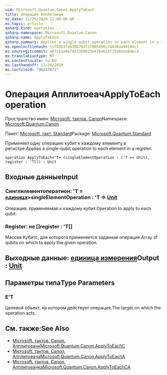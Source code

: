 ```yaml
---
uid: Microsoft.Quantum.Canon.ApplyToEach
title: Операция Апплитоеач
ms.date: 11/25/2020 12:00:00 AM
ms.topic: article
qsharp.kind: operation
qsharp.namespace: Microsoft.Quantum.Canon
qsharp.name: ApplyToEach
qsharp.summary: Applies a single-qubit operation to each element in a register.
ms.openlocfilehash: 11f9363feb38676df3f805496c74036aa96160c1
ms.sourcegitcommit: a87c1aa8e7453360025e47ba614f25b02ea84ec3
ms.translationtype: MT
ms.contentlocale: ru-RU
ms.lasthandoff: 11/26/2020
ms.locfileid: "96217872"
---
```

# <a name="applytoeach-operation"></a><span data-ttu-id="158fb-102">Операция Апплитоеач</span><span class="sxs-lookup"><span data-stu-id="158fb-102">ApplyToEach operation</span></span>

<span data-ttu-id="158fb-103">Пространство имен: [Microsoft. тактов. Canon](xref:Microsoft.Quantum.Canon)</span><span class="sxs-lookup"><span data-stu-id="158fb-103">Namespace: [Microsoft.Quantum.Canon](xref:Microsoft.Quantum.Canon)</span></span>

<span data-ttu-id="158fb-104">Пакет: [Microsoft. такт. Standard](https://nuget.org/packages/Microsoft.Quantum.Standard)</span><span class="sxs-lookup"><span data-stu-id="158fb-104">Package: [Microsoft.Quantum.Standard](https://nuget.org/packages/Microsoft.Quantum.Standard)</span></span>


<span data-ttu-id="158fb-105">Применяет одну операцию кубит к каждому элементу в регистре.</span><span class="sxs-lookup"><span data-stu-id="158fb-105">Applies a single-qubit operation to each element in a register.</span></span>

```qsharp
operation ApplyToEach<'T> (singleElementOperation : ('T => Unit), register : 'T[]) : Unit
```


## <a name="input"></a><span data-ttu-id="158fb-106">Входные данные</span><span class="sxs-lookup"><span data-stu-id="158fb-106">Input</span></span>

### <a name="singleelementoperation--t--unit"></a><span data-ttu-id="158fb-107">Синглилементоператион: 'T = [единица](xref:microsoft.quantum.lang-ref.unit)></span><span class="sxs-lookup"><span data-stu-id="158fb-107">singleElementOperation : 'T => [Unit](xref:microsoft.quantum.lang-ref.unit)</span></span> 

<span data-ttu-id="158fb-108">Операция, применяемая к каждому кубит.</span><span class="sxs-lookup"><span data-stu-id="158fb-108">Operation to apply to each qubit.</span></span>


### <a name="register--t"></a><span data-ttu-id="158fb-109">Register: не []</span><span class="sxs-lookup"><span data-stu-id="158fb-109">register : 'T[]</span></span>

<span data-ttu-id="158fb-110">Массив Кубитс, для которого применяется заданная операция.</span><span class="sxs-lookup"><span data-stu-id="158fb-110">Array of qubits on which to apply the given operation.</span></span>



## <a name="output--unit"></a><span data-ttu-id="158fb-111">Выходные данные: [единица измерения](xref:microsoft.quantum.lang-ref.unit)</span><span class="sxs-lookup"><span data-stu-id="158fb-111">Output : [Unit](xref:microsoft.quantum.lang-ref.unit)</span></span>



## <a name="type-parameters"></a><span data-ttu-id="158fb-112">Параметры типа</span><span class="sxs-lookup"><span data-stu-id="158fb-112">Type Parameters</span></span>

### <a name="t"></a><span data-ttu-id="158fb-113">Е</span><span class="sxs-lookup"><span data-stu-id="158fb-113">'T</span></span>

<span data-ttu-id="158fb-114">Целевой объект, на котором действует операция.</span><span class="sxs-lookup"><span data-stu-id="158fb-114">The target on which the operation acts.</span></span>

## <a name="see-also"></a><span data-ttu-id="158fb-115">См. также:</span><span class="sxs-lookup"><span data-stu-id="158fb-115">See Also</span></span>

- [<span data-ttu-id="158fb-116">Microsoft. тактов. Canon. Апплитоеачк</span><span class="sxs-lookup"><span data-stu-id="158fb-116">Microsoft.Quantum.Canon.ApplyToEachC</span></span>](xref:Microsoft.Quantum.Canon.ApplyToEachC)
- [<span data-ttu-id="158fb-117">Microsoft. тактов. Canon. Апплитоеача</span><span class="sxs-lookup"><span data-stu-id="158fb-117">Microsoft.Quantum.Canon.ApplyToEachA</span></span>](xref:Microsoft.Quantum.Canon.ApplyToEachA)
- [<span data-ttu-id="158fb-118">Microsoft. тактов. Canon. Апплитоеачка</span><span class="sxs-lookup"><span data-stu-id="158fb-118">Microsoft.Quantum.Canon.ApplyToEachCA</span></span>](xref:Microsoft.Quantum.Canon.ApplyToEachCA)